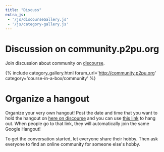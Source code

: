 ```yaml
---
title: "Discuss"
extra_js:
 - '/js/discourseGallery.js'
 - '/js/category-gallery.js'
---
```

# Discussion on community.p2pu.org

Join discussion about community on [discourse](http://community.p2pu.org/c/course-in-a-box/community).

{% include category_gallery.html forum_url='http://community.p2pu.org' category='course-in-a-box/community' %}

# Organize a hangout

Organize your very own hangout! Post the date and time that you want to hold the hangout on [here on discourse](http://community.p2pu.org/c/course-in-a-box/hangouts) and you can use [this link](https://unhangout.media.mit.edu/h/course-in-a-box) to hang out. When people go to that link, they will automatically join the same Google Hangout!

To get the conversation started, let everyone share their hobby. Then ask everyone to find an online community for someone else's hobby.
